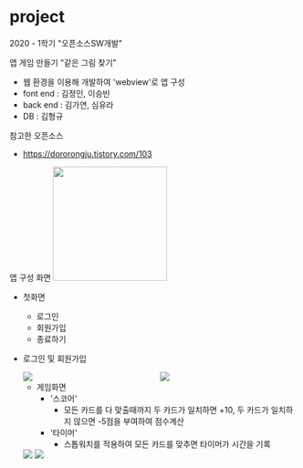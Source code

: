 # project
2020 - 1학기 "오픈소스SW개발"

앱 게임 만들기 "같은 그림 찾기"
- 웹 환경을 이용해 개발하여 'webview'로 앱 구성
- font end : 김정인, 이승빈
- back end : 김가연, 심유라
- DB : 김형규

참고한 오픈소스
- https://dororongju.tistory.com/103

앱 구성 화면
<img src="https://user-images.githubusercontent.com/45381907/104876623-69841980-599b-11eb-99ca-76d2d0a2f95d.PNG" width = "200">
- 첫화면
  - 로그인
  - 회원가입
  - 종료하기
  
- 로그인 및 회원가입
  <div style="float:left; width:50%">
    <img src = "https://user-images.githubusercontent.com/45381907/104876608-6557fc00-599b-11eb-8da9-e60f395d88ba.jpg">
  </div>
  <div style ="float:left; width:50%">
    <img src ="https://user-images.githubusercontent.com/45381907/104876612-66892900-599b-11eb-8c6a-0789cabaaf67.jpg">
  </div>
  
  - 게임화면
    - '스코어'
      - 모든 카드를 다 맞출때까지 두 카드가 일치하면 +10, 두 카드가 일치하지 않으면 -5점을 부여하여 점수계산
    - '타이머'
      - 스톱워치를 적용하여 모든 카드를 맞추면 타이머가 시간을 기록
  <img src = "https://user-images.githubusercontent.com/45381907/104876622-68eb8300-599b-11eb-99c0-12d165261c84.jpg">
  <img src = "https://user-images.githubusercontent.com/45381907/104876620-68eb8300-599b-11eb-8cd7-1da7d2a78330.jpg">
  
